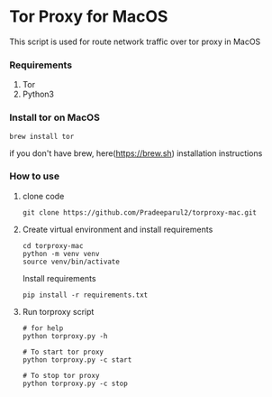# Tor Proxy for MacOS

This script is used for route network traffic over tor proxy in MacOS

### Requirements
1. Tor
2. Python3

### Install tor on MacOS

    brew install tor
    
if you don't have brew, here(https://brew.sh) installation instructions

### How to use
1. clone code
        
       git clone https://github.com/Pradeeparul2/torproxy-mac.git
       
2. Create virtual environment and install requirements

       cd torproxy-mac
       python -m venv venv
       source venv/bin/activate
       
      Install requirements

       pip install -r requirements.txt
       
3. Run torproxy script

       # for help
       python torproxy.py -h
       
       # To start tor proxy
       python torproxy.py -c start
       
       # To stop tor proxy
       python torproxy.py -c stop
       
       
